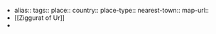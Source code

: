- alias::
  tags::
  place::
  country::
  place-type::
  nearest-town::
  map-url::
- [[Ziggurat of Ur]]
-